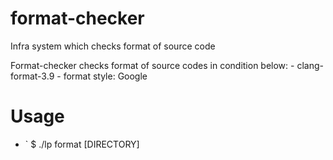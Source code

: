# format-checker
Infra system which checks format of source code

Format-checker checks format of source codes in condition below:
    - clang-format-3.9
    - format style: Google

# Usage
- ` $ ./lp format [DIRECTORY]